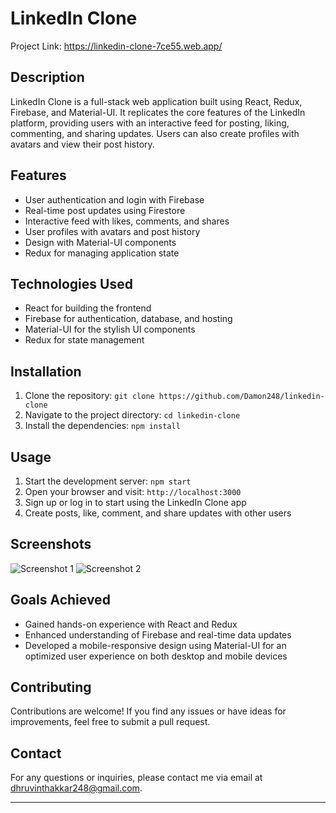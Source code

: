 # LinkedIn Clone

Project Link: https://linkedin-clone-7ce55.web.app/

## Description

LinkedIn Clone is a full-stack web application built using React, Redux, Firebase, and Material-UI. It replicates the core features of the LinkedIn platform, providing users with an interactive feed for posting, liking, commenting, and sharing updates. Users can also create profiles with avatars and view their post history.

## Features

- User authentication and login with Firebase
- Real-time post updates using Firestore
- Interactive feed with likes, comments, and shares
- User profiles with avatars and post history
- Design with Material-UI components
- Redux for managing application state

## Technologies Used

- React for building the frontend
- Firebase for authentication, database, and hosting
- Material-UI for the stylish UI components
- Redux for state management

## Installation

1. Clone the repository: `git clone https://github.com/Damon248/linkedin-clone`
2. Navigate to the project directory: `cd linkedin-clone`
3. Install the dependencies: `npm install`

## Usage

1. Start the development server: `npm start`
2. Open your browser and visit: `http://localhost:3000`
3. Sign up or log in to start using the LinkedIn Clone app
4. Create posts, like, comment, and share updates with other users

## Screenshots

![Screenshot 1](link-to-screenshot-1.png)
![Screenshot 2](link-to-screenshot-2.png)

## Goals Achieved

- Gained hands-on experience with React and Redux
- Enhanced understanding of Firebase and real-time data updates
- Developed a mobile-responsive design using Material-UI for an optimized user experience on both desktop and mobile devices

## Contributing

Contributions are welcome! If you find any issues or have ideas for improvements, feel free to submit a pull request.

## Contact

For any questions or inquiries, please contact me via email at dhruvinthakkar248@gmail.com.

---


